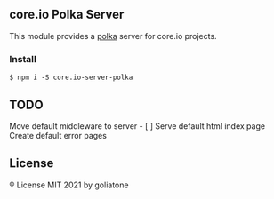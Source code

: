 ## core.io Polka Server

This module provides a [polka](https://github.com/lukeed/polka) server for core.io projects.

### Install

```
$ npm i -S core.io-server-polka
```


## TODO

Move default middleware to server
    - [ ] 
Serve default html index page
Create default error pages

## License

® License MIT 2021 by goliatone
